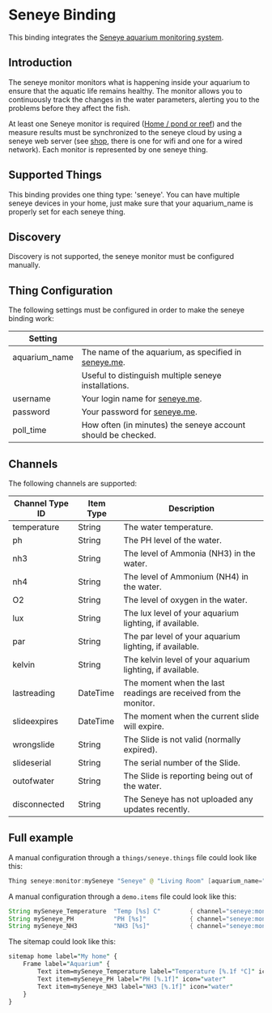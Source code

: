 # Seneye Binding

This binding integrates the [Seneye aquarium monitoring system](https://www.seneye.com).

## Introduction

The seneye monitor monitors what is happening inside your aquarium to ensure that the aquatic life remains healthy.
The monitor allows you to continuously track the changes in the water parameters, alerting you to the problems before they affect the fish.

At least one Seneye monitor is required ([Home / pond or reef](https://www.seneye.com/devices/compare)) and the measure results must be synchronized to the seneye cloud by using a seneye web server (see [shop](https://www.seneye.com/store), there is one for wifi and one for a wired network).
Each monitor is represented by one seneye thing.

## Supported Things

This binding provides one thing type: 'seneye'.
You can have multiple seneye devices in your home, just make sure that your aquarium_name is properly set for each seneye thing.

## Discovery

Discovery is not supported, the seneye monitor must be configured manually.

## Thing Configuration

The following settings must be configured in order to make the seneye binding work:

| Setting       |                                                                                |
| ------------- | ------------------------------------------------------------------------------ |
| aquarium_name | The name of the aquarium, as specified in [seneye.me](https://www.seneye.me/). |
|               | Useful to distinguish multiple seneye installations.                           |
| username      | Your login name for [seneye.me](https://www.seneye.me/).                        |
| password      | Your password for [seneye.me](https://www.seneye.me/).                          |
| poll_time     | How often (in minutes) the seneye account should be checked.                   |

## Channels

The following channels are supported:

| Channel Type ID | Item Type | Description                                                     |
| --------------- | --------- | --------------------------------------------------------------- |
| temperature     | String    | The water temperature.                                           |
| ph              | String    | The PH level of the water.                                       |
| nh3             | String    | The level of Ammonia (NH3) in the water.                         |
| nh4             | String    | The level of Ammonium (NH4) in the water.                        |
| O2              | String    | The level of oxygen in the water.                               |
| lux             | String    | The lux level of your aquarium lighting, if available.          |
| par             | String    | The par level of your aquarium lighting, if available.          |
| kelvin          | String    | The kelvin level of your aquarium lighting, if available.       |
| lastreading     | DateTime  | The moment when the last readings are received from the monitor. |
| slideexpires    | DateTime  | The moment when the current slide will expire.                   |
| wrongslide      | String    | The Slide is not valid (normally expired).                       |
| slideserial     | String    | The serial number of the Slide.                                  |
| outofwater      | String    | The Slide is reporting being out of the water.                   |
| disconnected    | String    | The Seneye has not uploaded any updates recently.                |

## Full example

A manual configuration through a `things/seneye.things` file could look like this:

```java
Thing seneye:monitor:mySeneye "Seneye" @ "Living Room" [aquarium_name="MyAquarium", username="mail@example.com", password="xxx", poll_time=5]
```

A manual configuration through a `demo.items` file could look like this:

```java
String mySeneye_Temperature  "Temp [%s] C"        { channel="seneye:monitor:mySeneye:temperature" }
String mySeneye_PH           "PH [%s]"            { channel="seneye:monitor:mySeneye:ph" }
String mySeneye_NH3          "NH3 [%s]"           { channel="seneye:monitor:mySeneye:nh3" }
```

The sitemap could look like this:

```perl
sitemap home label="My home" {
    Frame label="Aquarium" {
        Text item=mySeneye_Temperature label="Temperature [%.1f °C]" icon="temperature"
        Text item=mySeneye_PH label="PH [%.1f]" icon="water"
        Text item=mySeneye_NH3 label="NH3 [%.1f]" icon="water"
    }
}
```

